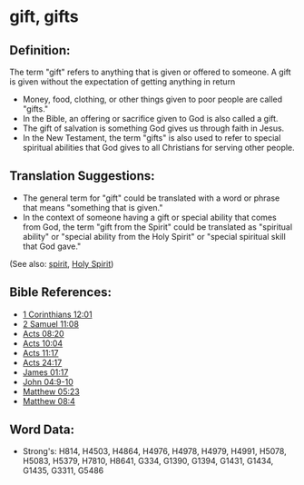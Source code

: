 # gift, gifts #

## Definition: ##

The term "gift" refers to anything that is given or offered to someone. A gift is given without the expectation of getting anything in return

* Money, food, clothing, or other things given to poor people are called "gifts."
* In the Bible, an offering or sacrifice given to God is also called a gift.
* The gift of salvation is something God gives us through faith in Jesus.
* In the New Testament, the term "gifts" is also used to refer to special spiritual abilities that God gives to all Christians for serving other people.

## Translation Suggestions: ##

* The general term for "gift" could be translated with a word or phrase that means "something that is given."
* In the context of someone having a gift or special ability that comes from God, the term "gift from the Spirit" could be translated as "spiritual ability" or "special ability from the Holy Spirit" or "special spiritual skill that God gave."

(See also: [spirit](../kt/spirit.md), [Holy Spirit](../kt/holyspirit.md))

## Bible References: ##

* [1 Corinthians 12:01](rc://en/tn/help/1co/12/01)
* [2 Samuel 11:08](rc://en/tn/help/2sa/11/08)
* [Acts 08:20](rc://en/tn/help/act/08/20)
* [Acts 10:04](rc://en/tn/help/act/10/04)
* [Acts 11:17](rc://en/tn/help/act/11/17)
* [Acts 24:17](rc://en/tn/help/act/24/17)
* [James 01:17](rc://en/tn/help/jas/01/17)
* [John 04:9-10](rc://en/tn/help/jhn/04/09)
* [Matthew 05:23](rc://en/tn/help/mat/05/23)
* [Matthew 08:4](rc://en/tn/help/mat/08/4)


## Word Data: ##

* Strong's: H814, H4503, H4864, H4976, H4978, H4979, H4991, H5078, H5083, H5379, H7810, H8641, G334, G1390, G1394, G1431, G1434, G1435, G3311, G5486
